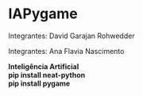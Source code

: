 # IAPygame
<p>Integrantes: David Garajan Rohwedder</p>
<p>Integrantes: Ana Flavia Nascimento </p>
<b>Inteligência Artificial</b>
<br>
<b>pip install neat-python</b>
<br>
<b>pip install pygame</b>
